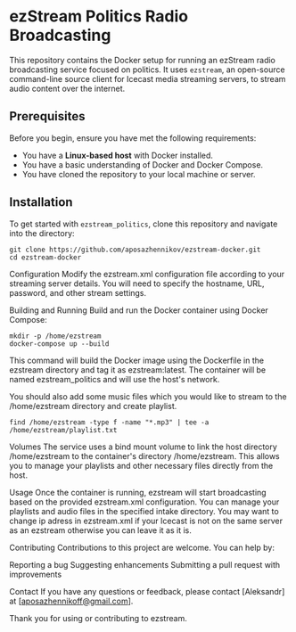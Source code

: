 # ezStream Politics Radio Broadcasting

This repository contains the Docker setup for running an ezStream radio broadcasting service focused on politics. It uses `ezstream`, an open-source command-line source client for Icecast media streaming servers, to stream audio content over the internet.

## Prerequisites

Before you begin, ensure you have met the following requirements:

- You have a **Linux-based host** with Docker installed.
- You have a basic understanding of Docker and Docker Compose.
- You have cloned the repository to your local machine or server.

## Installation

To get started with `ezstream_politics`, clone this repository and navigate into the directory:

```
git clone https://github.com/aposazhennikov/ezstream-docker.git
cd ezstream-docker
```
Configuration
Modify the ezstream.xml configuration file according to your streaming server details. You will need to specify the hostname, URL, password, and other stream settings.

Building and Running
Build and run the Docker container using Docker Compose:


```
mkdir -p /home/ezstream
docker-compose up --build
```
This command will build the Docker image using the Dockerfile in the ezstream directory and tag it as ezstream:latest. 
The container will be named ezstream_politics and will use the host's network.

You should also add some music files which you would like to stream to the /home/ezstream directory and create playlist.
```
find /home/ezstream -type f -name "*.mp3" | tee -a /home/ezstream/playlist.txt
```

Volumes
The service uses a bind mount volume to link the host directory /home/ezstream to the container's directory /home/ezstream. This allows you to manage your playlists and other necessary files directly from the host.

Usage
Once the container is running, ezstream will start broadcasting based on the provided ezstream.xml configuration. You can manage your playlists and audio files in the specified intake directory.
You may want to change ip adress in ezstream.xml if your Icecast is not on the same server as an ezstream otherwise you can leave it as it is.

Contributing
Contributions to this project are welcome. You can help by:

Reporting a bug
Suggesting enhancements
Submitting a pull request with improvements

Contact
If you have any questions or feedback, please contact [Aleksandr] at [aposazhennikoff@gmail.com].

Thank you for using or contributing to ezstream.





